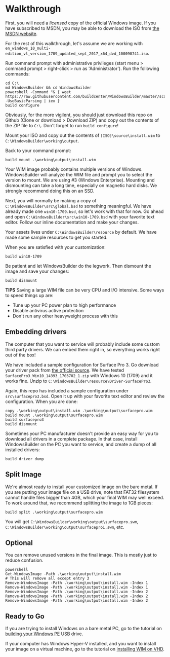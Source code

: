 Walkthrough
===========
First, you will need a *licensed* copy of the official Windows image. If you have subscribed to MSDN, you may be able to download the ISO 
from [the MSDN website](https://msdn.microsoft.com).

For the rest of this walkthrough, let's assume we are working with `en_windows_10_multi-edition_vl_version_1709_updated_sept_2017_x64_dvd_100090741.iso`.

Run command prompt with administrative privileges (start menu > command prompt > right-click > run as 'Administrator'). Run the following commands:

```batchfile
cd C:\
md WindowsBuilder && cd WindowsBuilder
powershell -Command "& { wget https://raw.githubusercontent.com/buildcenter/WindowsBuilder/master/scaffold.ps1 -UseBasicParsing | iex }
build configure
```

Obviously, for the more vigilent, you should just download this repo on Github (Clone or download > Download ZIP) and copy 
out the contents of the ZIP file to `C:\`. Don't forget to run `build configure`!

Mount your ISO and copy out the contents of `[ISO]\source\install.wim` to `C:\WindowsBuilder\working\output`.

Back to your command prompt:

```batchfile
build mount .\working\output\install.wim
```

Your WIM image probably contains multiple versions of Windows. WindowsBuilder will analyze the WIM file and prompt you to select the version to mount. We 
are using #3 (Windows Enterprise). Mounting and dismounting can take a long time, especially on magnetic hard disks. We strongly recommend doing this on an 
SSD.

Next, you will normally be making a copy of `C:\WindowsBuilder\src\global.bsd` to something meaningful. We have already made one `win10-1709.bsd`, so 
let's work with that for now. Go ahead and open `C:\WindowsBuilder\src\win10-1709.bsd` with your favorite text editor. Follow our inline documentation 
and make your changes.

Your assets lives under `C:\WindowsBuilder\resource` by default. We have made some sample resources to get you started.

When you are satisfied with your customization:

```batchfile
build win10-1709
```

Be patient and let WindowsBuilder do the legwork. Then dismount the image and save your changes:

```batchfile
build dismount
```

**TIPS** Saving a large WIM file can be very CPU and I/O intensive. Some ways to speed things up are:

- Tune up your PC power plan to high performance
- Disable antivirus active protection
- Don't run any other heavyweight process with this


Embedding drivers
-----------------
The computer that you want to service will probably include some custom third party drivers. We can embed them right in, so everything 
works right out of the box! 

We have included a sample configuration for Surface Pro 3. Go download your driver pack from [the official source](https://www.microsoft.com/en-us/download/details.aspx?id=38826). We 
have tested `SurfacePro3_Win10_14393_1703702_1.zip` with Windows 10 (1709) and it works fine. Unzip to `C:\WindowsBuilder\resource\Driver-SurfacePro3`.

Again, this repo has included a sample configuration under `src\surfacepro3.bsd`. Open it up with your favorite text editor and review the configuration. When you 
are done:

```batchfile
copy .\working\output\install.wim .\working\output\surfacepro.wim
build mount .\working\output\surfacepro.wim
build surfacepro3
build dismount
```

Sometimes your PC manufacturer doesn't provide an easy way for you to download all drivers in a complete package. In that case, install WindowsBuilder on the PC you want to service, and 
create a dump of all installed drivers:

```batchfile
build driver dump
```


Split Image
-----------
We're almost ready to install your customized image on the bare metal. If you are putting your image file on a USB drive, note that FAT32 filesystem cannot handle files bigger than 
4GB, which your final WIM may well exceed. To work around that, we recommend splitting the image to 1GB pieces:

```batchfile
build split .\working\output\surfacepro.wim
```

You will get `C:\WindowsBuilder\working\output\surfacepro.swm`, `C:\WindowsBuilder\working\output\surfacepro1.swm`, etc.


Optional
--------
You can remove unused versions in the final image. This is mostly just to reduce confusion.

```batchfile
powershell
Get-WindowsImage -Path .\working\output\install.wim
# This will remove all except entry 3
Remove-WindowsImage -Path .\working\output\install.wim -Index 1
Remove-WindowsImage -Path .\working\output\install.wim -Index 1
Remove-WindowsImage -Path .\working\output\install.wim -Index 2
Remove-WindowsImage -Path .\working\output\install.wim -Index 2
Remove-WindowsImage -Path .\working\output\install.wim -Index 2
```


Ready to Go
-----------
If you are trying to install Windows on a bare metal PC, go to the tutorial on [building your Windows PE](./walkthrough-winpe.md) USB drive.

If your computer has Windows Hyper-V installed, and you want to install your image on a virtual machine, go to the 
tutorial on [installing WIM on VHD](./walkthrough-vm.md).
